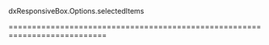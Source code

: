 <!--id-->dxResponsiveBox.Options.selectedItems<!--/id-->
<!--merge--><!--/merge-->
<!--hidden--><!--/hidden-->
===========================================================================
